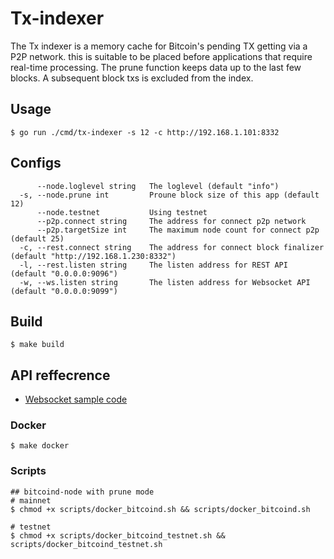 # Tx-indexer
The Tx indexer is a memory cache for Bitcoin's pending TX getting via a P2P network. this is suitable to be placed before applications that require real-time processing. The prune function keeps data up to the last few blocks. A subsequent block txs is excluded from the index.

## Usage
```
$ go run ./cmd/tx-indexer -s 12 -c http://192.168.1.101:8332
```
## Configs
```
      --node.loglevel string   The loglevel (default "info")
  -s, --node.prune int         Proune block size of this app (default 12)
      --node.testnet           Using testnet
      --p2p.connect string     The address for connect p2p network
      --p2p.targetSize int     The maximum node count for connect p2p (default 25)
  -c, --rest.connect string    The address for connect block finalizer (default "http://192.168.1.230:8332")
  -l, --rest.listen string     The listen address for REST API (default "0.0.0.0:9096")
  -w, --ws.listen string       The listen address for Websocket API (default "0.0.0.0:9099")

```
## Build 
```
$ make build
```
## API reffecrence

- [Websocket sample code](./examples/websocket_sample/websoket_sample.go)

### Docker
```
$ make docker
```
### Scripts
```
## bitcoind-node with prune mode
# mainnet
$ chmod +x scripts/docker_bitcoind.sh && scripts/docker_bitcoind.sh  

# testnet
$ chmod +x scripts/docker_bitcoind_testnet.sh && scripts/docker_bitcoind_testnet.sh
```